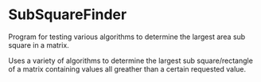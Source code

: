 # SubSquareFinder
Program for testing various algorithms to determine the largest area sub square in a matrix.  
  
Uses a variety of algorithms to determine the largest sub square/rectangle of a matrix containing values all greather than a certain requested value.
